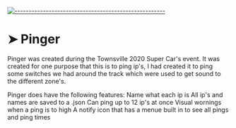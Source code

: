 <!-- ⚠️ This README has been generated from the file(s) "blueprint.md" ⚠️-->
[![-----------------------------------------------------](https://raw.githubusercontent.com/andreasbm/readme/master/assets/lines/rainbow.png)](#pinger)

# ➤ Pinger

Pinger was created during the Townsville 2020 Super Car's event.
It was created for one purpose that this is to ping ip's, I had created it to ping some switches we had around the track which were used to get sound to the different zone's.


Pinger does have the following features:
    Name what each ip is
    All ip's and names are saved to a .json
    Can ping up to 12 ip's at once
    Visual wornings when a ping is to high
    A notify icon that has a menue built in to see all pings and ping times

